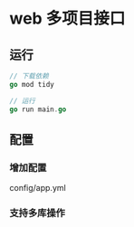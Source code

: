 # web 多项目接口

## 运行

```go
// 下载依赖
go mod tidy

// 运行
go run main.go 
 ```

## 配置

### 增加配置

config/app.yml

### 支持多库操作
